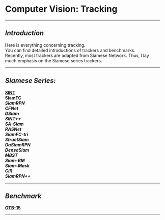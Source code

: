 # Computer Vision: Tracking 
---
## *Introduction*
Here is everything concerning tracking.   
You can find detailed introductions of trackers and benchmarks.   
Recently, most trackers are adapted from Siamese Network. Thus, I lay much emphasis on the Siamese series trackers.

---
## *Siamese Series:*  
[**SINT**](Tracking/Siamese/SINT.md)   
[**SiamFC**](Tracking/Siamese/SiamFC.md)  
***SiamRPN***  
***CFNet***  
***DSiam***  
***SINT++***  
***SA-Siam***  
***RASNet***    
***SiamFC-tri***   
***StructSiam***  
***DaSiamRPN***  
***DenseSiam***  
***MBST***  
***Siam-BM***  
***Siam-Mask***  
***CIR***  
***SiamRPN++***   

---  
## *Benchmark*  
[**OTB-15**](Tracking/Benchmark/OTB-15.md)  

---



